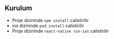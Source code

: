 ## Kurulum

- Proje dizininde `npm install` calistirilir
- ios dizininde `pod install` calistirilir
- Proje dizininde `react-native run-ios` calistirilir